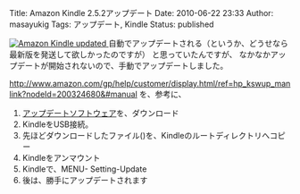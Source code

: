 Title: Amazon Kindle 2.5.2アップデート
Date: 2010-06-22 23:33
Author: masayukig
Tags: アップデート, Kindle
Status: published

[![Amazon Kindle
updated](http://farm2.static.flickr.com/1309/4723870177_9dca605c35.jpg)
](http://www.flickr.com/photos/masayun/4723870177/ "Amazon Kindle updated by masayukig, on Flickr")
自動でアップデートされる（というか、どうせなら最新版を発送して欲しかったのですが）
と思っていたんですが、
なかなかアップデートが開始されないので、手動でアップデートしました。

<http://www.amazon.com/gp/help/customer/display.html/ref=hp_kswup_manlink?nodeId=200324680&#manual>
を、参考に、

1.  [アップデートソフトウェア](https://s3.amazonaws.com/G7G_FirmwareUpdates_WebDownloads/Update_kindle2_gw_2.5.2.bin)を、ダウンロード
2.  KindleをUSB接続。
3.  先ほどダウンロードしたファイル()を、Kindleのルートディレクトリへコピー
4.  Kindleをアンマウント
5.  Kindleで、MENU- Setting-Update
6.  後は、勝手にアップデートされます

